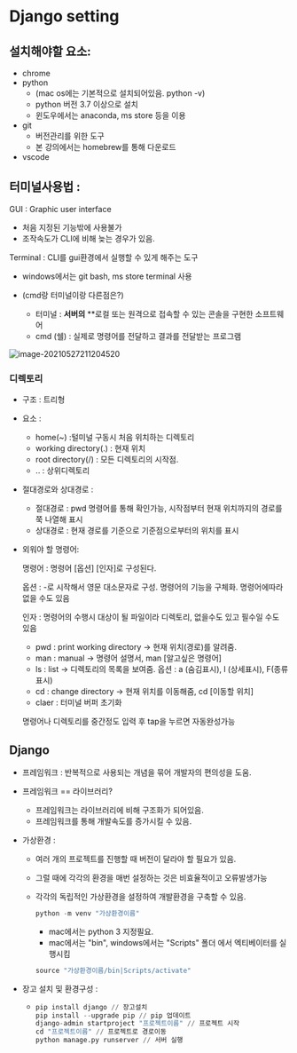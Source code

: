 # Django setting

## 설치해야할 요소:

- chrome
- python 
  - (mac os에는 기본적으로 설치되어있음. python -v)
  - python 버전 3.7 이상으로 설치
  - 윈도우에서는 anaconda, ms store 등을 이용
- git
  - 버전관리를 위한 도구
  - 본 강의에서는 homebrew를 통해 다운로드
- vscode

## 터미널사용법 :

GUI : Graphic user interface

- 처음 지정된 기능밖에 사용불가
- 조작속도가 CLI에 비해 늦는 경우가 있음.

Terminal : CLI를 gui환경에서 실행할 수 있게 해주는 도구

- windows에서는 git bash, ms store terminal 사용 

- (cmd랑 터미널이랑 다른점은?)

  - 터미널 : **서버의** **로컬 또는 원격으로 접속할 수 있는 콘솔을 구현한 소프트웨어
  - cmd (쉘) : 실제로 명령어를 전달하고 결과를 전달받는 프로그램

  

![image-20210527211204520](C:\Users\kuhy\AppData\Roaming\Typora\typora-user-images\image-20210527211204520.png)

### 디렉토리

- 구조 : 트리형
- 요소 :
  - home(~) :털미널 구동시 처음 위치하는 디렉토리
  - working directory(.) : 현재 위치
  - root directory(/) : 모든 디렉토리의 시작점.
  - .. : 상위디렉토리

- 절대경로와 상대경로 :
  - 절대경로 : pwd 명령어를 통해 확인가능, 시작점부터 현재 위치까지의 경로를 쭉 나열해 표시
  - 상대경로 : 현재 경로를 기준으로 기준점으로부터의 위치를 표시

- 외워야 할 명령어:

  명령어 : 명령어 [옵션] [인자]로 구성된다.

  옵션 : -로 시작해서 영문 대소문자로 구성. 명령어의 기능을 구체화. 명령어에따라 없을 수도 있음

  인자 : 명령어의 수행시 대상이 될 파일이라 디렉토리, 없을수도 있고 필수일 수도 있음

  - pwd : print working directory -> 현재 위치(경로)를 알려줌.
  - man : manual -> 명령어 설명서, man [알고싶은 명령어]
  - ls : list -> 디렉토리의 목록을 보여줌. 옵션 : a (숨김표시), l (상세표시), F(종류표시)
  - cd : change directory -> 현재 위치를 이동해줌, cd [이동할 위치]
  - claer : 터미널 버퍼 초기화

  명령어나 디렉토리를 중간정도 입력 후 tap을 누르면 자동완성가능

## Django

- 프레임워크 : 반복적으로 사용되는 개념을 묶어 개발자의 편의성을 도움.

- 프레임워크 == 라이브러리?

  - 프레임워크는 라이브러리에 비해 구조화가 되어있음.
  - 프레임워크를 통해 개발속도를 증가시킬 수 있음.

- 가상환경 :

  - 여러 개의 프로젝트를 진행할 때 버전이 달라야 할 필요가 있음.

  - 그럴 때에 각각의 환경을 매번 설정하는 것은 비효율적이고 오류발생가능

  - 각각의 독립적인 가상환경을 설정하여 개발환경을 구축할 수 있음.

    ```python
    python -m venv "가상환경이름"
    ```

    - mac에서는 python 3 지정필요.
    - mac에서는 "bin", windows에서는 "Scripts" 폴더 에서 엑티베이터를 실행시킴

    ```python
    source "가상환경이름/bin|Scripts/activate"
    ```

- 장고 설치 및 환경구성 :

  - ```python
    pip install django // 장고설치
    pip install --upgrade pip // pip 업데이트
    django-admin startproject "프로젝트이름" // 프로젝트 시작
    cd "프로젝트이름" // 프로젝트로 경로이동
    python manage.py runserver // 서버 실행
    ```

    